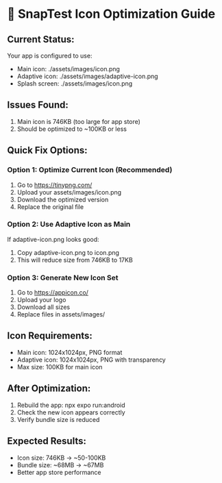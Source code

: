 
# 🎨 SnapTest Icon Optimization Guide

## Current Status:
Your app is configured to use:
- Main icon: ./assets/images/icon.png
- Adaptive icon: ./assets/images/adaptive-icon.png
- Splash screen: ./assets/images/icon.png

## Issues Found:
1. Main icon is 746KB (too large for app store)
2. Should be optimized to ~100KB or less

## Quick Fix Options:

### Option 1: Optimize Current Icon (Recommended)
1. Go to https://tinypng.com/
2. Upload your assets/images/icon.png
3. Download the optimized version
4. Replace the original file

### Option 2: Use Adaptive Icon as Main
If adaptive-icon.png looks good:
1. Copy adaptive-icon.png to icon.png
2. This will reduce size from 746KB to 17KB

### Option 3: Generate New Icon Set
1. Go to https://appicon.co/
2. Upload your logo
3. Download all sizes
4. Replace files in assets/images/

## Icon Requirements:
- Main icon: 1024x1024px, PNG format
- Adaptive icon: 1024x1024px, PNG with transparency
- Max size: 100KB for main icon

## After Optimization:
1. Rebuild the app: npx expo run:android
2. Check the new icon appears correctly
3. Verify bundle size is reduced

## Expected Results:
- Icon size: 746KB → ~50-100KB
- Bundle size: ~68MB → ~67MB
- Better app store performance
